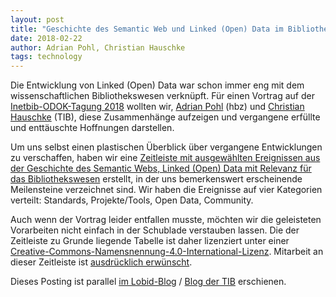```yaml
---
layout: post
title: "Geschichte des Semantic Web und Linked (Open) Data im Bibliothekswesen – eine Zeitleiste"
date: 2018-02-22
author: Adrian Pohl, Christian Hauschke
tags: technology
---
```


Die Entwicklung von Linked (Open) Data war schon immer eng mit dem wissenschaftlichen Bibliothekswesen verknüpft. Für einen Vortrag auf der [Inetbib-ODOK-Tagung 2018](https://www.inetbib.de/inetbib18-do/) wollten wir, [Adrian Pohl](http://lobid.org/team/ap) (hbz) und [Christian Hauschke](https://vivo.tib.eu/fis/display/n0000-0003-2499-7741) (TIB), diese Zusammenhänge aufzeigen und vergangene erfüllte und enttäuschte Hoffnungen darstellen.

Um uns selbst einen plastischen Überblick über vergangene Entwicklungen zu verschaffen, haben wir eine [Zeitleiste mit ausgewählten Ereignissen aus der Geschichte des Semantic Webs, Linked (Open) Data mit Relevanz für das Bibliothekswesen](https://tinyurl.com/lodlam-zeitleiste) erstellt, in der uns bemerkenswert erscheinende Meilensteine verzeichnet sind. Wir haben die Ereignisse auf vier Kategorien verteilt: Standards, Projekte/Tools, Open Data, Community. 

Auch wenn der Vortrag leider entfallen musste, möchten wir die geleisteten Vorarbeiten nicht einfach in der Schublade verstauben lassen. Die der Zeitleiste zu Grunde liegende Tabelle ist daher lizenziert unter einer <a rel="license" href="http://creativecommons.org/licenses/by/4.0/">Creative-Commons-Namensnennung-4.0-International-Lizenz</a>. Mitarbeit an dieser Zeitleiste ist [ausdrücklich erwünscht](https://docs.google.com/spreadsheets/d/1jskswhsv20PithoDZqIw8QSjw_KdYS_HGDfVVx-CemI/edit?usp=sharing).

Dieses Posting ist parallel [im Lobid-Blog](http://blog.lobid.org/2018/02/22/lodbib-zeitleiste.html) / [Blog der TIB](https://blogs.tib.eu/wp/tib/2018/02/22/geschichte-des-semantic-web-linked-open-data-im-bibliothekswesen-eine-zeitleiste) erschienen.
